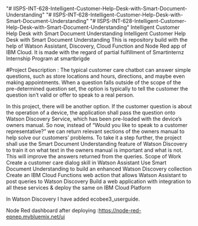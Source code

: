 "# llSPS-INT-628-Intelligent-Customer-Help-Desk-with-Smart-Document-Understanding" 
"# llSPS-INT-628-Intelligent-Customer-Help-Desk-with-Smart-Document-Understanding" 
"# llSPS-INT-628-Intelligent-Customer-Help-Desk-with-Smart-Document-Understanding" 
Intelligent Customer Help Desk with Smart Document Understanding Intelligent Customer Help Desk with Smart Document Understanding This is repository build with the help of Watson Assistant, Discovery, Cloud Function and Node Red app of IBM Cloud. It is made with the regard of partial fulfillment of Smartinternz Internship Program at smartbrigde

#Project Description : The typical customer care chatbot can answer simple questions, such as store locations and hours, directions, and maybe even making appointments. When a question falls outside of the scope of the pre-determined question set, the option is typically to tell the customer the question isn’t valid or offer to speak to a real person.

In this project, there will be another option. If the customer question is about the operation of a device, the application shall pass the question onto Watson Discovery Service, which has been pre-loaded with the device’s owners manual. So now, instead of “Would you like to speak to a customer representative?” we can return relevant sections of the owners manual to help solve our customers’ problems. To take it a step further, the project shall use the Smart Document Understanding feature of Watson Discovery to train it on what text in the owners manual is important and what is not. This will improve the answers returned from the queries. Scope of Work Create a customer care dialog skill in Watson Assistant Use Smart Document Understanding to build an enhanced Watson Discovery collection Create an IBM Cloud Functions web action that allows Watson Assistant to post queries to Watson Discovery Build a web application with integration to all these services & deploy the same on IBM Cloud Platform

In Watson Discovery I have added ecobee3_userguide.

Node Red dashboard after deploying :https://node-red-epnep.mybluemix.net/ui
